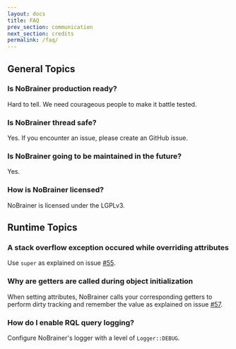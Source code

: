 ```yaml
---
layout: docs
title: FAQ
prev_section: communication
next_section: credits
permalink: /faq/
---
```


## General Topics

### **Is NoBrainer production ready?**
Hard to tell. We need courageous people to make it battle tested.

### **Is NoBrainer thread safe?**
Yes. If you encounter an issue, please create an GitHub issue.

### **Is NoBrainer going to be maintained in the future?**
Yes.

### **How is NoBrainer licensed?**
NoBrainer is licensed under the LGPLv3.

## Runtime Topics

### **A stack overflow exception occured while overriding attributes**
Use `super` as explained on issue
[#55](https://github.com/nviennot/nobrainer/issues/55#issuecomment-32217530).

### **Why are getters are called during object initialization**
When setting attributes, NoBrainer calls your corresponding getters to perform
dirty tracking and remember the value as explained on issue
[#57](https://github.com/nviennot/nobrainer/issues/57).

### **How do I enable RQL query logging?**
Configure NoBrainer's logger with a level of `Logger::DEBUG`.
